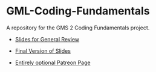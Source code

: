 # GML-Coding-Fundamentals
A repository for the GMS 2 Coding Fundamentals project.

- [Slides for General Review](https://drive.google.com/drive/folders/1NJPBklu2m9M_ZNuVn81g_TEaZS2LwIvb?usp=sharing)

- [Final Version of Slides](https://drive.google.com/drive/folders/1kixOSot06fLOM2TokcO8vuWKig6qmyLd?usp=sharing)

- [Entirely optional Patreon Page](https://www.patreon.com/samspadegamedev)

